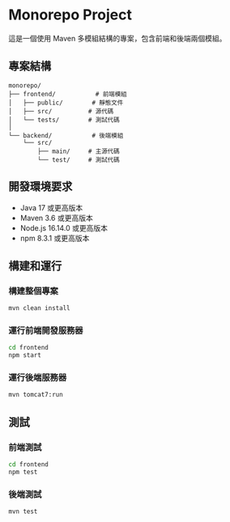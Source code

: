 # Monorepo Project

這是一個使用 Maven 多模組結構的專案，包含前端和後端兩個模組。

## 專案結構

```
monorepo/
├── frontend/           # 前端模組
│   ├── public/        # 靜態文件
│   ├── src/          # 源代碼
│   └── tests/        # 測試代碼
│
└── backend/           # 後端模組
    └── src/
        ├── main/     # 主源代碼
        └── test/     # 測試代碼
```

## 開發環境要求

- Java 17 或更高版本
- Maven 3.6 或更高版本
- Node.js 16.14.0 或更高版本
- npm 8.3.1 或更高版本

## 構建和運行

### 構建整個專案

```bash
mvn clean install
```

### 運行前端開發服務器

```bash
cd frontend
npm start
```

### 運行後端服務器

```bash
mvn tomcat7:run
```

## 測試

### 前端測試

```bash
cd frontend
npm test
```

### 後端測試

```bash
mvn test
``` 